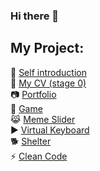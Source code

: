 ### Hi there 👋

<!--
**ZmitserFurmanau/ZmitserFurmanau** is a ✨ _special_ ✨ repository because its `README.md` (this file) appears on your GitHub profile.

Here are some ideas to get you started:

- 🔭 I’m currently working on ...
- 🌱 I’m currently learning ...
- 👯 I’m looking to collaborate on ...
- 🤔 I’m looking for help with ...
- 💬 Ask me about ...
- 📫 How to reach me: ...
- 😄 Pronouns: ...
- ⚡ Fun fact: ...
-->
## My Project:  
:movie_camera: [Self introduction](https://youtu.be/4UEt8H8ukA0)  
:ocean: [My CV (stage 0)](https://zmitserfurmanau.github.io/rsschool-cv/)  
:camera: [Portfolio](https://rolling-scopes-school.github.io/zmitserfurmanau-JSFEPRESCHOOL/portfolio/)  
:book: [Game](https://rolling-scopes-school.github.io/zmitserfurmanau-JSFEPRESCHOOL/game/)  
:joy_cat: [Meme Slider](https://zmitserfurmanau.github.io/cssMemSlider/cssMemSlider/)  
:arrow_forward: [Virtual Keyboard](https://zmitserfurmanau.github.io/virtual-keyboard/src/)  
:dog2: [Shelter](https://rolling-scopes-school.github.io/zmitserfurmanau-JSFE2022Q1/shelter/pages/main/)  
⚡ [Clean Code](https://zmitserfurmanau.github.io/clean-code-s1e1/)
